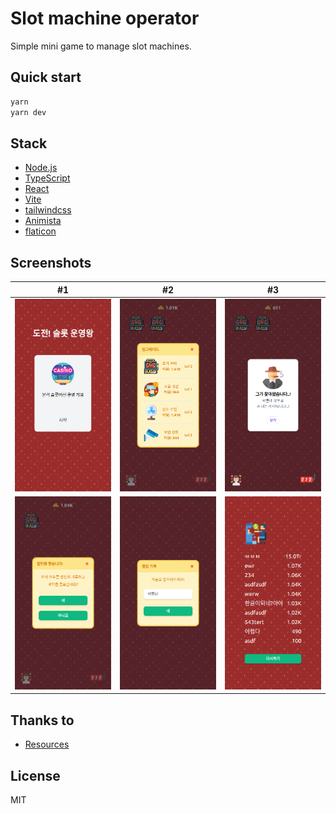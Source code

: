 # Slot machine operator

Simple mini game to manage slot machines.

## Quick start

```bash
yarn
yarn dev
```

## Stack

- [Node.js](https://nodejs.org/ko/)
- [TypeScript](https://www.typescriptlang.org/)
- [React](https://reactjs.org/)
- [Vite](https://vitejs.dev/)
- [tailwindcss](https://tailwindcss.com/)
- [Animista](https://animista.net/)
- [flaticon](https://www.flaticon.com/)

## Screenshots

| #1                             | #2                             | #3                             |
| ------------------------------ | ------------------------------ | ------------------------------ |
| ![#1](./screenshots/game1.png) | ![#2](./screenshots/game2.png) | ![#3](./screenshots/game3.png) |
| ![#4](./screenshots/game4.png) | ![#5](./screenshots/game5.png) | ![#6](./screenshots/game6.png) |

## Thanks to

- [Resources](./RESOURCES.md)

## License

MIT
